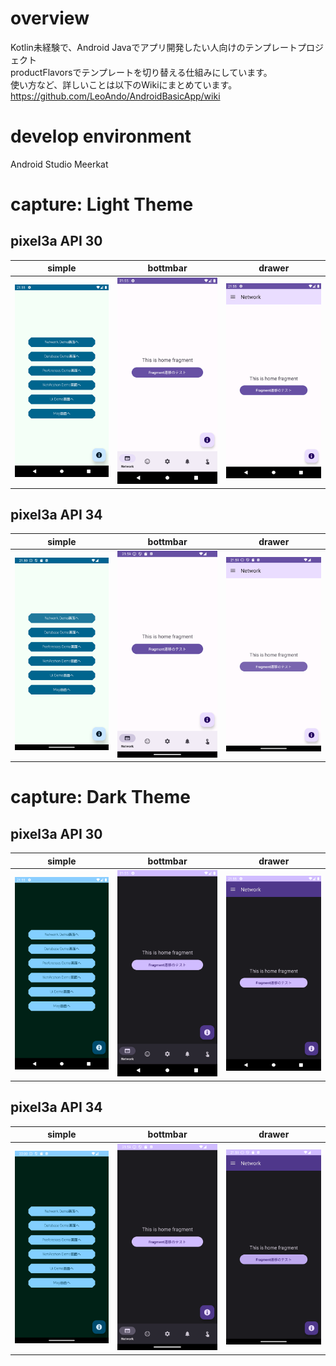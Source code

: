 # overview

Kotlin未経験で、Android Javaでアプリ開発したい人向けのテンプレートプロジェクト<br>
productFlavorsでテンプレートを切り替える仕組みにしています。<br>
使い方など、詳しいことは以下のWikiにまとめています。<br>
https://github.com/LeoAndo/AndroidBasicApp/wiki<br>

# develop environment
Android Studio Meerkat

# capture: Light Theme

## pixel3a API 30
| simple                                          | bottmbar                                           | drawer                                          |
-------------------------------------------------|----------------------------------------------------|-------------------------------------------------
| <img src="capture/simple_api30.png" width=320/> | <img src="capture/bottombar_api30.png" width=320/> | <img src="capture/drawer_api30.png" width=320/> |

## pixel3a API 34
| simple                                          | bottmbar                                           | drawer                                          |
-------------------------------------------------|----------------------------------------------------|-------------------------------------------------
| <img src="capture/simple_api34.png" width=320/> | <img src="capture/bottombar_api34.png" width=320/> | <img src="capture/drawer_api34.png" width=320/> |


# capture: Dark Theme

## pixel3a API 30
| simple                                               | bottmbar                                                | drawer                                               |
------------------------------------------------------|---------------------------------------------------------|------------------------------------------------------
| <img src="capture/simple_api30_dark.png" width=320/> | <img src="capture/bottombar_api30_dark.png" width=320/> | <img src="capture/drawer_api30_dark.png" width=320/> |

## pixel3a API 34
| simple                                               | bottmbar                                                | drawer                                               |
------------------------------------------------------|---------------------------------------------------------|------------------------------------------------------
| <img src="capture/simple_api34_dark.png" width=320/> | <img src="capture/bottombar_api34_dark.png" width=320/> | <img src="capture/drawer_api34_dark.png" width=320/> |
